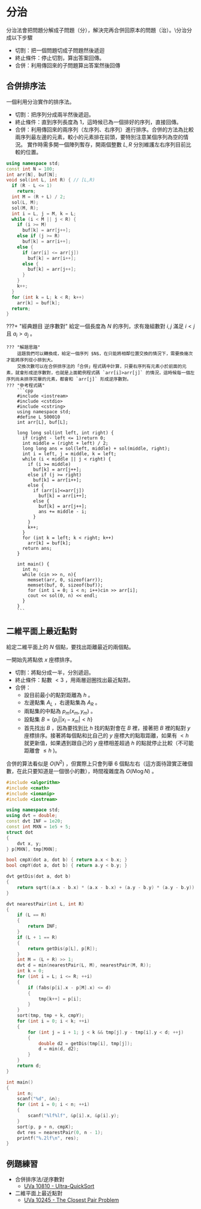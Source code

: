 # 分治

分治法會把問題分解成子問題（分），解決完再合併回原本的問題（治）。\\分治分成以下步驟

- 切割：把一個問題切成子問題然後遞迴
- 終止條件：停止切割，算出答案回傳。
- 合併：利用傳回來的子問題算出答案然後回傳

## 合併排序法

一個利用分治實作的排序法。

- 切割：把序列分成兩半然後遞迴。
- 終止條件：直到序列長度為 1，這時候已為一個排好的序列，直接回傳。
-   合併：利用傳回來的兩序列（左序列、右序列）進行排序。合併的方法為比較兩序列最左邊的元素，較小的元素排在前頭，要特別注意某個序列為空的情況。
    實作時需多開一個陣列暫存，開兩個整數 $L,R$ 分別維護左右序列目前比較的位置。

```cpp
using namespace std;
const int N = 100;
int arr[N], buf[N];
void sol(int L, int R) { // [L,R)
  if (R - L <= 1)
    return;
  int M = (R + L) / 2;
  sol(L, M);
  sol(M, R);
  int i = L, j = M, k = L;
  while (i < M || j < R) {
    if (i >= M)
      buf[k] = arr[j++];
    else if (j >= R)
      buf[k] = arr[i++];
    else {
      if (arr[i] <= arr[j])
        buf[k] = arr[i++];
      else {
        buf[k] = arr[j++];
      }
    }
    k++;
  }
  for (int k = L; k < R; k++)
    arr[k] = buf[k];
  return;
}
```

???+ "經典題目 逆序數對"
    給定一個長度為 $N$ 的序列，求有幾組數對 $i,j$ 滿足 $i < j$ 且 $a_i > a_j$ 。

    ??? "解題思路"
        這題我們可以轉換成，給定一個序列 $N$，在只能將相鄰位置交換的情況下，需要換幾次才能將序列從小排到大。
        交換次數可以在合併排序法的「合併」程式碼中計算，只要右序列有元素小於前面的元素，就會形成逆序數對，也就是上面範例程式碼 `arr[i]>arr[j]` 的情況，這時候每一個左序列尚未排序完畢的元素，都會和 `arr[j]` 形成逆序數對。
    ??? "參考程式碼"
        ```cpp
        #include <iostream>
        #include <cstdio>
        #include <cstring>
        using namespace std;
        #define L 500010
        int arr[L], buf[L];

        long long sol(int left, int right) {
          if (right - left <= 1)return 0;
          int middle = (right + left) / 2;
          long long ans = sol(left, middle) + sol(middle, right);
          int i = left, j = middle, k = left;
          while (i < middle || j < right) {
            if (i >= middle)
              buf[k] = arr[j++];
            else if (j >= right)
              buf[k] = arr[i++];
            else {
              if (arr[i]<=arr[j])
                buf[k] = arr[i++];
              else {
                buf[k] = arr[j++];
                ans += middle - i;
              }
            }
            k++;
          }
          for (int k = left; k < right; k++)
            arr[k] = buf[k];
          return ans;
        }

        int main() {
          int n;
          while (cin >> n, n){
            memset(arr, 0, sizeof(arr));
            memset(buf, 0, sizeof(buf));
            for (int i = 0; i < n; i++)cin >> arr[i];
            cout << sol(0, n) << endl;
          }
        }
        ```

## 二維平面上最近點對

給定二維平面上的 $N$ 個點，要找出距離最近的兩個點。

一開始先將點依 $x$ 座標排序。

- 切割：將點分成一半，分別遞迴。
- 終止條件：點數 $<3$ ，用兩層迴圈找出最近點對。
-   合併：
    - 設目前最小的點對距離為 $h$ 。
    - 左邊點集 $A_L$ ，右邊點集為 $A_R$ 。
    - 兩點集的中點為 $p_m(x_m,y_m)$ 。
    - 設點集 $B=\{p_i||x_i-x_m|< h\}$ 
    - 首先找出 $B$ ，因為要找到比 $h$ 找的點對會在 $B$ 裡，接著把 $B$ 裡的點對 $y$ 座標排序。接著將每個點和比自己的 $y$ 座標大的點取距離，如果有 $< h$ 就更新值，如果遇到跟自己的 $y$ 座標相差超過 $h$ 的點就停止比較（不可能距離會 $\leq h$ )。

合併的算法看似是 $O(N^2)$ ，但實際上只會列舉 $6$ 個點左右（這方面待證實正確個數，在此只要知道是一個很小的數），時間複雜度為 $O(N\log N)$ 。

```cpp
#include <algorithm>
#include <cmath>
#include <iomanip>
#include <iostream>

using namespace std;
using dvt = double;
const dvt INF = 1e20;
const int MXN = 1e5 + 5;
struct dot
{
    dvt x, y;
} p[MXN], tmp[MXN];

bool cmpX(dot a, dot b) { return a.x < b.x; }
bool cmpY(dot a, dot b) { return a.y < b.y; }

dvt getDis(dot a, dot b)
{
    return sqrt((a.x - b.x) * (a.x - b.x) + (a.y - b.y) * (a.y - b.y));
}

dvt nearestPair(int L, int R)
{
    if (L == R)
    {
        return INF;
    }
    if (L + 1 == R)
    {
        return getDis(p[L], p[R]);
    }
    int M = (L + R) >> 1;
    dvt d = min(nearestPair(L, M), nearestPair(M, R));
    int k = 0;
    for (int i = L; i <= R; ++i)
    {
        if (fabs(p[i].x - p[M].x) <= d)
        {
            tmp[k++] = p[i];
        }
    }
    sort(tmp, tmp + k, cmpY);
    for (int i = 0; i < k; ++i)
    {
        for (int j = i + 1; j < k && tmp[j].y - tmp[i].y < d; ++j)
        {
            double d2 = getDis(tmp[i], tmp[j]);
            d = min(d, d2);
        }
    }
    return d;
}

int main()
{
    int n;
    scanf("%d", &n);
    for (int i = 0; i < n; ++i)
    {
        scanf("%lf%lf", &p[i].x, &p[i].y);
    }
    sort(p, p + n, cmpX);
    dvt res = nearestPair(0, n - 1);
    printf("%.2lf\n", res);
}
```

## 例題練習

-   合併排序法/逆序數對
    -  [UVa 10810 - Ultra-QuickSort](https://onlinejudge.org/index.php?option=onlinejudge&Itemid=8&page=show_problem&problem=1751) 
-   二維平面上最近點對
    -  [UVa 10245 - The Closest Pair Problem](https://onlinejudge.org/index.php?option=com_onlinejudge&Itemid=8&page=show_problem&problem=1186) 


[^1]:  [計算幾何 平面最近點對 nlogn分治演算法 求平面中距離最近的兩點 in IT閱讀](https://www.itread01.com/content/1544101384.html) 
[^2]:  [平面最近点对 in OI WiKi](https://oi-wiki.org/geometry/nearest-points/) 
